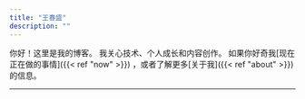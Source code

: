 ```yaml
---
title: "王春盛"
description: ""
---
```

<!-- {{< lead >}} 前端工程师（React & Tailwind） {{< /lead >}} -->

你好！这里是我的博客。
我关心技术、个人成长和内容创作。
如果你好奇我[现在正在做的事情]({{< ref "now" >}}) ，或者了解更多[关于我]({{< ref "about" >}}) 的信息。

---
